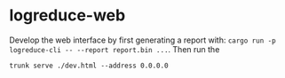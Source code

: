 # logreduce-web

Develop the web interface by first generating a report with:
`cargo run -p logreduce-cli -- --report report.bin ...`. Then
run the

```ShellSession
trunk serve ./dev.html --address 0.0.0.0
```
